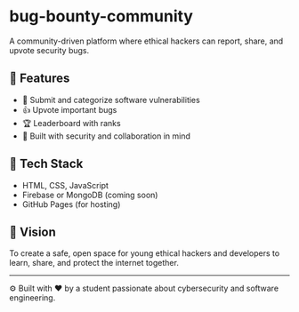 # bug-bounty-community

A community-driven platform where ethical hackers can report, share, and upvote security bugs.

## 🔧 Features
- 🐛 Submit and categorize software vulnerabilities
- 👍 Upvote important bugs
- 🏆 Leaderboard with ranks
- 🔐 Built with security and collaboration in mind

## 🧠 Tech Stack
- HTML, CSS, JavaScript
- Firebase or MongoDB (coming soon)
- GitHub Pages (for hosting)

## 🎯 Vision
To create a safe, open space for young ethical hackers and developers to learn, share, and protect the internet together.

---

⚙️ Built with ❤️ by a student passionate about cybersecurity and software engineering.
